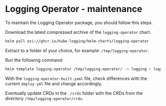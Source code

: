 # Logging Operator - maintenance

To maintain the Logging Operator package, you should follow this steps.

Download the latest compressed archive of the `logging-operator` chart.

```bash
helm pull oci://ghcr.io/kube-logging/helm-charts/logging-operator
```

Extract to a folder of your choice, for example: `/tmp/logging-operator`.

Run the following command:

```bash
helm template logging-operator /tmp/logging-operator/ -n logging > logging-operator-built.yaml
```

With the `logging-operator-built.yaml` file, check differences with the current `deploy.yml` file and change accordingly.

Eventually update CRDs in the `./crds` folder with the CRDs from the directory
`/tmp/logging-operator/crds`.
